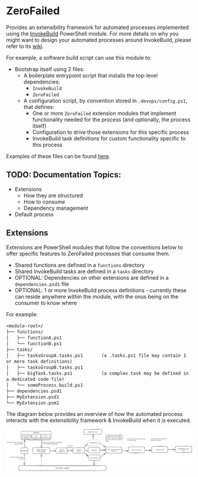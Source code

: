 # ZeroFailed

Provides an extensibility framework for automated processes implemented using the [InvokeBuild](https://github.com/nightroman/Invoke-Build) PowerShell module.  For more details on why you might
want to design your automated processes around InvokeBuild, please refer to its [wiki](https://github.com/nightroman/Invoke-Build/wiki/Concepts).

For example, a software build script can use this module to:

- Bootstrap itself using 2 files:
    - A boilerplate entrypoint script that installs the top-level dependencies:
        - `InvokeBuild`
        - `ZeroFailed`
    - A configuration script, by convention stored in `.devops/config.ps1`, that defines:
        - One or more `ZeroFailed` extension modules that implement functionality needed for the process (and optionally, the process itself)
        - Configuration to drive those extensions for this specific process
        - InvokeBuild task definitions for custom functionality specific to this process

Examples of these files can be found [here](./examples/).

## TODO: Documentation Topics:
- Extensions
    - How they are structured
    - How to consume
    - Dependency management
- Default process

## Extensions

Extensions are PowerShell modules that follow the conventions below to offer specific features to ZeroFailed processes that consume them.

- Shared functions are defined in a `functions` directory
- Shared InvokeBuild tasks are defined in a `tasks` directory
- OPTIONAL: Dependencies on other extensions are defined in a `dependencies.psd1` file
- OPTIONAL: 1 or more InvokeBuild process definitions - currently these can reside anywhere within the module, with the onus being on the consumer to know where

For example:
```
<module-root>/
├── functions/
│   ├── functionA.ps1
│   └── functionB.ps1
├── tasks/
│   ├── tasksGroupA.tasks.ps1       (a .tasks.ps1 file may contain 1 or more task definitions)
│   ├── tasksGroupB.tasks.ps1
│   ├── bigTask.tasks.ps1           (a complex task may be defined in a dedicated code file)
│   └── someProcess.build.ps1
├── dependencies.psd1
├── MyExtension.psd1
└── MyExtension.psm1
```

The diagram below provides an overview of how the automated process interacts with the extensibility framework & InvokeBuild when it is executed.

![Extensibility Overview](./docs/assets/extensibility.png)